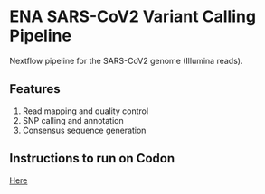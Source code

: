 # ENA SARS-CoV2 Variant Calling Pipeline

Nextflow pipeline for the SARS-CoV2 genome (Illumina reads).

## Features

1. Read mapping and quality control
1. SNP calling and annotation
1. Consensus sequence generation

## Instructions to run on Codon

[Here](https://www.ebi.ac.uk/seqdb/confluence/display/EMBL/Porting+illumina+pipeline+onto+Codon)